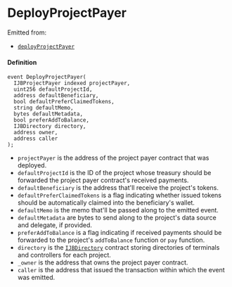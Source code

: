 # DeployProjectPayer

Emitted from:

* [`deployProjectPayer`](/dev/api/contracts/or-utilities/jbetherc20projectpayerdeployer/write/deployprojectpayer.md)

#### Definition

```
event DeployProjectPayer(
  IJBProjectPayer indexed projectPayer,
  uint256 defaultProjectId,
  address defaultBeneficiary,
  bool defaultPreferClaimedTokens,
  string defaultMemo,
  bytes defaultMetadata,
  bool preferAddToBalance,
  IJBDirectory directory,
  address owner,
  address caller
);
```

* `projectPayer` is the address of the project payer contract that was deployed. 
* `defaultProjectId` is the ID of the project whose treasury should be forwarded the project payer contract's received payments.
* `defaultBeneficiary` is the address that'll receive the project's tokens.
* `defaultPreferClaimedTokens` is a flag indicating whether issued tokens should be automatically claimed into the beneficiary's wallet.
* `defaultMemo` is the memo that'll be passed along to the emitted event.
* `defaultMetadata` are bytes to send along to the project's data source and delegate, if provided.
* `preferAddToBalance` is a flag indicating if received payments should be forwarded to the project's `addToBalance` function or `pay` function. 
* `directory` is the [`IJBDirectory`](/dev/api/interfaces/ijbdirectory.md) contract storing directories of terminals and controllers for each project.
* `_owner` is the address that owns the project payer contract.
* `caller` is the address that issued the transaction within which the event was emitted.
